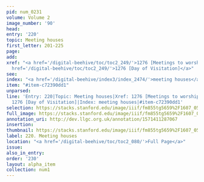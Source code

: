 ```yaml
---
pid: num_0231
volume: Volume 2
image_number: '90'
head: 
entry: '220'
topic: Meeting houses
first_letter: 201-225
page: 
add: 
xref: "<a href='/digital-beehive/toc/toc2_249/'>1276 [Meetings to worship God in]</a>|<a
  href='/digital-beehive/toc/toc2_249/'>1276 [Day of Visitation]</a>"
see: 
index: "<a href='/digital-beehive/index3/index_2474/'>meeting houses</a>"
item: "#item-c72390dd1"
unparsed: 
line: 'Entry: 220|Topic: Meeting houses|Xref: 1276 [Meetings to worship God in]|Xref:
  1276 [Day of Visitation]|Index: meeting houses|#item-c72390dd1'
selection: https://stacks.stanford.edu/image/iiif/fm855tg5659%2F1607_0557/842,2393,2923,671/full/0/default.jpg
full_image: https://stacks.stanford.edu/image/iiif/fm855tg5659%2F1607_0557/full/full/0/default.jpg
annotation_uri: http://dev.llgc.org.uk/annotation/1571411287067
insertion: 
thumbnail: https://stacks.stanford.edu/image/iiif/fm855tg5659%2F1607_0557/842,2393,600,180/250,/0/default.jpg
label: 220. Meeting houses
location: "<a href='/digital-beehive/toc/toc2_080/'>Full Page</a>"
issue: 
also_in_entry: 
order: '230'
layout: alpha_item
collection: num1
---
```

